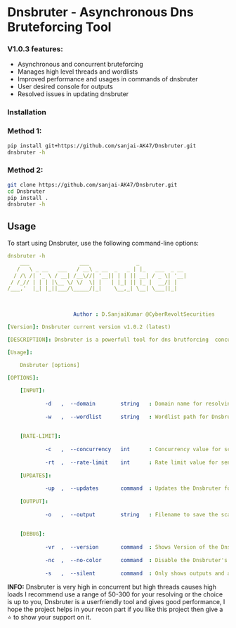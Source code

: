 # Dnsbruter - Asynchronous Dns Bruteforcing Tool


### V1.0.3 features:

- Asynchronous and concurrent bruteforcing
- Manages high level threads and wordlists
- Improved performance and usages in commands of dnsbruter
- User desired console for outputs
- Resolved issues in updating dnsbruter

### Installation



### Method 1:

   ```bash
   pip install git+https://github.com/sanjai-AK47/Dnsbruter.git
   dnsbruter -h
   ```

### Method 2:
   ```bash
   git clone https://github.com/sanjai-AK47/Dnsbruter.git
   cd Dnsbruter
   pip install .
   dnsbruter -h
   ```


## Usage

To start using Dnsbruter, use the following command-line options:

```yaml
dnsbruter -h                                
    ___                ___               _               
   /   \ _ __   ___   / __\ _ __  _   _ | |_   ___  _ __ 
  / /\ /| '_ \ / __| /__\//| '__|| | | || __| / _ \| '__|
 / /_// | | | |\__ \/ \/  \| |   | |_| || |_ |  __/| |   
/___,'  |_| |_||___/\_____/|_|    \__,_| \__| \___||_|   
                                                         

    
                     Author : D.SanjaiKumar @CyberRevoltSecurities

[Version]: Dnsbruter current version v1.0.2 (latest)

[DESCRIPTION]: Dnsbruter is a powerfull tool for dns brutforcing  concurrently

[Usage]: 

    Dnsbruter [options]
    
[OPTIONS]: 

    [INPUT]:
    
            -d   ,  --domain        string   : Domain name for resolving subdomains.
            
            -w   ,  --wordlist      string   : Wordlist path for Dnsbruter.
            
             
    [RATE-LIMIT]: 
        
            -c   ,  --concurrency   int      : Concurrency value for scans.
            
            -rt  ,  --rate-limit    int      : Rate limit value for sending packets to port scans.
                        
    [UPDATES]: 
    
            -up  ,  --updates       command  : Updates the Dnsbruter for larest version (required: pip to be installed) 
            
    [OUTPUT]: 
    
            -o   ,  --output        string   : Filename to save the scans outputs. 
            
    
    [DEBUG]: 
                
            -vr  ,  --version       command  : Shows Version of the Dnsbruter and exits:
            
            -nc  ,  --no-color      command  : Disable the Dnsbruter's colorised CLI outputs and info.
            
            -s   ,  --silent        command  : Only shows outputs and avoid other info. 

```

**INFO:** Dnsbruter is very high in concurrent but high threads causes high loads I recommend use a range of 50-300 for your resolving or the choice is up to you, Dnsbruter is a userfriendly tool and gives good performance, I hope the project
helps in your recon part if you like this project then give a ⭐ to show your support on it.
